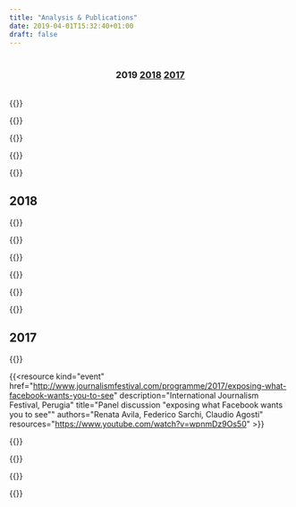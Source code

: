 ```yaml
---
title: "Analysis & Publications"
date: 2019-04-01T15:32:40+01:00
draft: false
---
```


<h3 style="text-align:center;padding-top:1em;padding-bottom:1em;" class="highlight secondary">
    2019
    <a href="#2018">2018</a>
    <a href="#2017">2017</a>
</h3>


{{<resource kind="video" title="Transmediale: unboxing ex-machina" when="February"  description="The video linked contains only our 24 minutes, but the whole panel discussion was including other challenges from different perspectives on how social media platform affects society." href="https://vimeo.com/322250610" >}}
<!-- vimeo video as attachment, original event as primary link, like CPDP -->

{{<resource kind="event" title="How to unmask and fight online manipulation" when="February"  description="EDPS working group against misinformation. fbTREX highlight how research can use it and assess proper rensponsabilities to the actors in the misinformation chain. Platform are not neutral, we were looking how algorithm affects the information flows." href="https://www.eudebates.tv/eu_elections_2019/edps-for-eu-elections-how-to-unmask-and-fight-online-manipulation/" >}}

{{<resource kind="event" title="CPDP:Safeguarding elections an international problem with no internatioanl solution" when="January" description="Coordinated by TacticalTech, in this panel we discussed issue on election" href="https://www.cpdpconferences.org/cpdp-panels/data-and-elections-an-international-problem-with-no-international-solution" resources="https://vimeo.com/317686100">}}

{{<resource kind="event" title="PrivacyCamp: Towards real safeguards: Data driven political campaigns and EU election" when="January" description="Ides, options, quick exchange of stuff" href="https://privacycamp.eu/?page_id=1067" resources="">}}

{{<resource kind="link" link="https://eu19.tracking.exposed" title="European Election Algorithm analysis" description="a investigation campaign on how algorithms affects public debate. It's REPLICABLE. an experiment on how to build focus campaing and analysis. Usable in moment of high attention and concerns" resources="https://github.com/tracking-exposed/presentation/blob/master/European%20Election%20action%20plan%20-%20v1.3.pdf" >}}

## 2018

{{<resource kind="paper" title="[Fairness in online social network timelines: Measurements, models and mechanism design" description="I Performance Evaluation (2018). DOI:10.1016/j.peva.2018.09.009" href="https://arxiv.org/pdf/1809.05530.pdf" authors="PEVA/Performance Eduardo Hargreaves, Claudio Agosti, Daniel Menasche, Giovanni Neglia, Alexandre Reiffers-Masson, and Eitan Altman" resources="https://eduardohargreaves.files.wordpress.com/2018/11/fairness_arxiv.pdf" >}}

{{<resource kind="paper" title="Biases in the Facebook News Feed: a Case Study on the Italian Elections" description="Fosint-SI 2018, in conjunction with ASONAM 2018, Proceedings of the 2018 IEEE/ACM International Conference on Advances in Social Networks Analysis and Mining" href="https://arxiv.org/pdf/1807.08346.pdf" resources="DOI:10.1109/ASONAM.2018.8508659" authors="Eduardo Hargreaves, Claudio Agosti, Daniel Menasche, Giovanni Neglia, Alexandre Reiffers-Masson, and Eitan Altman"  >}}

{{<resource kind="paper" title="Visibilidade no Facebook: Modelos, Medições e Implicações" description="Proceedings of the Brazilian Workshop on Social Network Analysis and Mining" href="https://eduardohargreaves.files.wordpress.com/2018/07/visibilidade-facebook-modelos-7.pdf" authors="Brasnam, Eduardo Hargreaves, Daniel Sadoc Menasché, Giovanni Neglia, and Claudio Agosti" resources="http://portaldeconteudo.sbc.org.br/index.php/brasnam/article/view/3591)">}} 

{{<resource kind="paper" title="Italian political election and digital propaganda" description="TacticalTech publish a report written by Claudio Agosti and Fabio Chiusi" href="https://ourdataourselves.tacticaltech.org/posts/overview-italy/)" resources="https://github.com/tracking-exposed/experiments-data/tree/master/e18" >}}


{{<resource kind="paper" title="The invisible curation of content" description="WebFoundation released a report produced by a joint collaboration" href="https://webfoundation.org/research/the-invisible-curation-of-content-facebooks-news-feed-and-our-information-diets/" >}}

{{<resource kind="link" title="Elezioni italiane 2018, un'analisi mirata alla scoperta degli spazi usati dall'algoritmo" href="https://italian.tracking.exposed" description="Una ricerca sviluppata con sei profili sotto il nostro controllo. Abbiamo diminuito le variabili utilizzabili dall'algoritmo ed abbiamo studiato come venivano servite le news in modo personalizzato" href="" resources="https://elezioni.tracking.exposed" >}}

## 2017

{{<resource kind="video" href="https://www.youtube.com/watch?v=ct9d-o7NrSg" title="(SHA2017) Exposing what Facebook wants you to see" description="A talk about our early version of fbTREX, after 1 year of existence" resources="https://github.com/tracking-exposed/presentation/blob/master/FBTREX-SHA-2017.pdf" >}}

{{<resource kind="event" href="http://www.journalismfestival.com/programme/2017/exposing-what-facebook-wants-you-to-see" description="International Journalism Festival, Perugia" title="Panel discussion \"exposing what Facebook wants you to see\"" authors="Renata Avila, Federico Sarchi, Claudio Agosti" resources="https://www.youtube.com/watch?v=wpnmDz9Os50" >}} 

{{<resource description="Toolbox Coworking, Turin" title="Torino Hack Night"  href="/talks-torinohacknight/" author="Constantino Carugno Gilberto Conti" >}}

{{<resource kind="event" title="facebook.tracking.exposed project exposure" description="At c-base, Berlin, one of the first vidoe of fbTREX in the wild, when the beta version was going to start" href="https://vimeo.com/189842857" resources="/talks-netzpolitischer054/" author="Claudio Agosti" >}}

{{<resource kind="event" title="facebook.tracking.exposed (project pitch)" description="Hack'n'Tell, at c-base, Berlin" href="https://docs.google.com/presentation/d/e/2PACX-1vR1Tz-G2fm9Nu0oe8lrAoG8aYCamT2kpZAn98B-AHP-ZNli88A4u5hOKrp-UMBDP4Iq2NP3Bl3xY0C5/pub?start=false&loop=false&slide=id.p" author="Alberto Granzotto" resources="we won a price and we should find evidence to link" >}}
            
{{<resource kind="event" title="facebook.tracking.exposed (code show-off)" description="At PyData" href="https://docs.google.com/presentation/d/1uDd2oNxWSOJPfm-Jrm0k-4SBS2BNAomfhF6Ef_609So/edit#slide=id.p" author="Alberto Granzotto" resources="we won a price and we should find evidence to link" author="Alberto Granzotto" >}}


